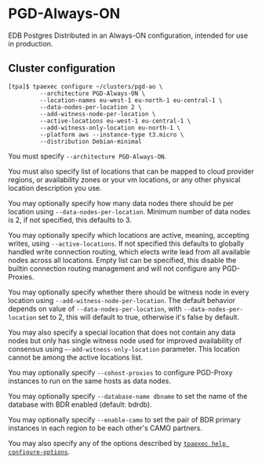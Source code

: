 # PGD-Always-ON

EDB Postgres Distributed in an Always-ON configuration, intended for use in production.

## Cluster configuration

```
[tpa]$ tpaexec configure ~/clusters/pgd-ao \
         --architecture PGD-Always-ON \
         --location-names eu-west-1 eu-north-1 eu-central-1 \
         --data-nodes-per-location 2 \
         --add-witness-node-per-location \
         --active-locations eu-west-1 eu-central-1 \
         --add-witness-only-location eu-north-1 \
         --platform aws --instance-type t3.micro \
         --distribution Debian-minimal
```

You must specify `--architecture PGD-Always-ON`.

You must also specify list of locations that can be mapped to cloud provider
regions, or availability zones or your vm locations, or any other physical
location description you use.

You may optionally specify how many data nodes there should be per location
using `--data-nodes-per-location`. Minimum number of data nodes is 2, if not
specified, this defaults to 3.

You may optionally specify which locations are active, meaning, accepting writes,
using `--active-locations`. If not specified this defaults to globally handled
write connection routing, which elects write lead from all available nodes
across all locations. Empty list can be specified, this disable the builtin
connection routing management and will not configure any PGD-Proxies.

You may optionally specify whether there should be witness node in every location
using `--add-witness-node-per-location`. The default behavior depends on value of
`--data-nodes-per-location`, with `--data-nodes-per-location` set to 2, this
will default to true, otherwise it's false by default.

You may also specify a special location that does not contain any data nodes
but only has single witness node used for improved availability of consensus
using `–-add-witness-only-location` parameter. This location cannot be
among the active locations list.

You may optionally specify `--cohost-proxies` to configure PGD-Proxy instances
to run on the same hosts as data nodes.

You may optionally specify `--database-name dbname` to set the name of
the database with BDR enabled (default: bdrdb).

You may optionally specify `--enable-camo` to set the pair of BDR
primary instances in each region to be each other's CAMO partners.

You may also specify any of the options described by
[`tpaexec help configure-options`](tpaexec-configure.md).
